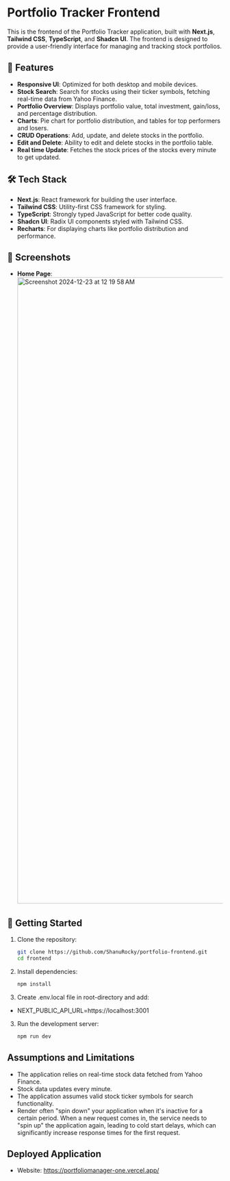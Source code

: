 # Portfolio Tracker Frontend

This is the frontend of the Portfolio Tracker application, built with **Next.js**, **Tailwind CSS**, **TypeScript**, and **Shadcn UI**. The frontend is designed to provide a user-friendly interface for managing and tracking stock portfolios.

## 🌟 Features
- **Responsive UI**: Optimized for both desktop and mobile devices.
- **Stock Search**: Search for stocks using their ticker symbols, fetching real-time data from Yahoo Finance.
- **Portfolio Overview**: Displays portfolio value, total investment, gain/loss, and percentage distribution.
- **Charts**: Pie chart for portfolio distribution, and tables for top performers and losers.
- **CRUD Operations**: Add, update, and delete stocks in the portfolio.
- **Edit and Delete**: Ability to edit and delete stocks in the portfolio table.
- **Real time Update**: Fetches the stock prices of the stocks every minute to get updated.

## 🛠️ Tech Stack
- **Next.js**: React framework for building the user interface.
- **Tailwind CSS**: Utility-first CSS framework for styling.
- **TypeScript**: Strongly typed JavaScript for better code quality.
- **Shadcn UI**: Radix UI components styled with Tailwind CSS.
- **Recharts**: For displaying charts like portfolio distribution and performance.

## 📸 Screenshots
- **Home Page**: <img width="1462" alt="Screenshot 2024-12-23 at 12 19 58 AM" src="https://github.com/user-attachments/assets/f607fc3f-7a0a-4e5a-805f-f0b170ce24f5" />

## 🚀 Getting Started
1. Clone the repository:
   ```bash
   git clone https://github.com/ShanuRocky/portfolio-frontend.git
   cd frontend

2. Install dependencies:
   ```bash
   npm install

4. Create .env.local file in root-directory and add:
- NEXT_PUBLIC_API_URL=https://localhost:3001

3. Run the development server:
   ```bash
   npm run dev

## Assumptions and Limitations
- The application relies on real-time stock data fetched from Yahoo Finance.
- Stock data updates every minute.
- The application assumes valid stock ticker symbols for search functionality.
- Render often "spin down" your application when it's inactive for a certain period.
When a new request comes in, the service needs to "spin up" the application again, 
leading to cold start delays, which can significantly increase response times for the first request.


## Deployed Application
- Website: https://portfoliomanager-one.vercel.app/